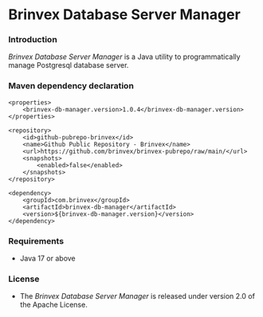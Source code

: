 # Brinvex Database Server Manager

### Introduction

_Brinvex Database Server Manager_ is a Java utility to programmatically manage Postgresql database server.

### Maven dependency declaration
````
<properties>
    <brinvex-db-manager.version>1.0.4</brinvex-db-manager.version>
</properties>    

<repository>
    <id>github-pubrepo-brinvex</id>
    <name>Github Public Repository - Brinvex</name>
    <url>https://github.com/brinvex/brinvex-pubrepo/raw/main/</url>
    <snapshots>
        <enabled>false</enabled>
    </snapshots>
</repository>
        
<dependency>
    <groupId>com.brinvex</groupId>
    <artifactId>brinvex-db-manager</artifactId>
    <version>${brinvex-db-manager.version}</version>
</dependency>
````

### Requirements
- Java 17 or above

### License

- The _Brinvex Database Server Manager_ is released under version 2.0 of the Apache License.
